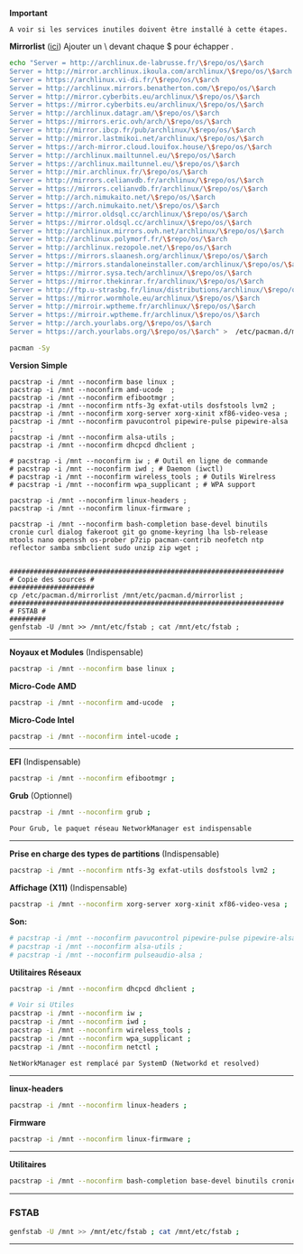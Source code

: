 **Important**
```
A voir si les services inutiles doivent être installé à cette étapes.
```

**Mirrorlist** ([ici](https://archlinux.org/mirrorlist/))
Ajouter un \ devant chaque $ pour échapper .

````bash
echo "Server = http://archlinux.de-labrusse.fr/\$repo/os/\$arch
Server = http://mirror.archlinux.ikoula.com/archlinux/\$repo/os/\$arch
Server = https://archlinux.vi-di.fr/\$repo/os/\$arch
Server = http://archlinux.mirrors.benatherton.com/\$repo/os/\$arch
Server = http://mirror.cyberbits.eu/archlinux/\$repo/os/\$arch
Server = https://mirror.cyberbits.eu/archlinux/\$repo/os/\$arch
Server = http://archlinux.datagr.am/\$repo/os/\$arch
Server = https://mirrors.eric.ovh/arch/\$repo/os/\$arch
Server = http://mirror.ibcp.fr/pub/archlinux/\$repo/os/\$arch
Server = http://mirror.lastmikoi.net/archlinux/\$repo/os/\$arch
Server = https://arch-mirror.cloud.louifox.house/\$repo/os/\$arch
Server = http://archlinux.mailtunnel.eu/\$repo/os/\$arch
Server = https://archlinux.mailtunnel.eu/\$repo/os/\$arch
Server = http://mir.archlinux.fr/\$repo/os/\$arch
Server = http://mirrors.celianvdb.fr/archlinux/\$repo/os/\$arch
Server = https://mirrors.celianvdb.fr/archlinux/\$repo/os/\$arch
Server = http://arch.nimukaito.net/\$repo/os/\$arch
Server = https://arch.nimukaito.net/\$repo/os/\$arch
Server = http://mirror.oldsql.cc/archlinux/\$repo/os/\$arch
Server = https://mirror.oldsql.cc/archlinux/\$repo/os/\$arch
Server = http://archlinux.mirrors.ovh.net/archlinux/\$repo/os/\$arch
Server = http://archlinux.polymorf.fr/\$repo/os/\$arch
Server = http://archlinux.rezopole.net/\$repo/os/\$arch
Server = https://mirrors.slaanesh.org/archlinux/\$repo/os/\$arch
Server = http://mirrors.standaloneinstaller.com/archlinux/\$repo/os/\$arch
Server = https://mirror.sysa.tech/archlinux/\$repo/os/\$arch
Server = https://mirror.thekinrar.fr/archlinux/\$repo/os/\$arch
Server = http://ftp.u-strasbg.fr/linux/distributions/archlinux/\$repo/os/\$arch
Server = https://mirror.wormhole.eu/archlinux/\$repo/os/\$arch
Server = http://mirroir.wptheme.fr/archlinux/\$repo/os/\$arch
Server = https://mirroir.wptheme.fr/archlinux/\$repo/os/\$arch
Server = http://arch.yourlabs.org/\$repo/os/\$arch
Server = https://arch.yourlabs.org/\$repo/os/\$arch" >  /etc/pacman.d/mirrorlist ;

pacman -Sy
````

**Version Simple** 
```
pacstrap -i /mnt --noconfirm base linux ;
pacstrap -i /mnt --noconfirm amd-ucode  ;
pacstrap -i /mnt --noconfirm efibootmgr ;
pacstrap -i /mnt --noconfirm ntfs-3g exfat-utils dosfstools lvm2 ;
pacstrap -i /mnt --noconfirm xorg-server xorg-xinit xf86-video-vesa ;
pacstrap -i /mnt --noconfirm pavucontrol pipewire-pulse pipewire-alsa ;
pacstrap -i /mnt --noconfirm alsa-utils ;
pacstrap -i /mnt --noconfirm dhcpcd dhclient ;

# pacstrap -i /mnt --noconfirm iw ; # Outil en ligne de commande
# pacstrap -i /mnt --noconfirm iwd ; # Daemon (iwctl)
# pacstrap -i /mnt --noconfirm wireless_tools ; # Outils Wirelress
# pacstrap -i /mnt --noconfirm wpa_supplicant ; # WPA support

pacstrap -i /mnt --noconfirm linux-headers ;
pacstrap -i /mnt --noconfirm linux-firmware ;

pacstrap -i /mnt --noconfirm bash-completion base-devel binutils cronie curl dialog fakeroot git go gnome-keyring lha lsb-release mtools nano openssh os-prober p7zip pacman-contrib neofetch ntp reflector samba smbclient sudo unzip zip wget ;


####################################################################
# Copie des sources #
#####################
cp /etc/pacman.d/mirrorlist /mnt/etc/pacman.d/mirrorlist ;
####################################################################
# FSTAB #
#########
genfstab -U /mnt >> /mnt/etc/fstab ; cat /mnt/etc/fstab ;
```



------------------------------------------------------------------------------

**Noyaux et Modules** (Indispensable)
```bash
pacstrap -i /mnt --noconfirm base linux ;
```

**Micro-Code AMD**
``` bash
pacstrap -i /mnt --noconfirm amd-ucode  ;
```

**Micro-Code Intel**
```bash
pacstrap -i /mnt --noconfirm intel-ucode ;
``` 

-------------------------------------------------------------------------------

**EFI** (Indispensable)
```bash
pacstrap -i /mnt --noconfirm efibootmgr ;
```

**Grub** (Optionnel)
```bash
pacstrap -i /mnt --noconfirm grub ;
```

`Pour Grub, le paquet réseau NetworkManager est indispensable`


-------------------------------------------------------------------------------

**Prise en charge des types de partitions** (Indispensable)
```bash
pacstrap -i /mnt --noconfirm ntfs-3g exfat-utils dosfstools lvm2 ;
```

**Affichage (X11)** (Indispensable)
```bash
pacstrap -i /mnt --noconfirm xorg-server xorg-xinit xf86-video-vesa ;
```

**Son:**
```bash
# pacstrap -i /mnt --noconfirm pavucontrol pipewire-pulse pipewire-alsa ;
# pacstrap -i /mnt --noconfirm alsa-utils ;
# pacstrap -i /mnt --noconfirm pulseaudio-alsa ;
```

**Utilitaires Réseaux** 
```bash
pacstrap -i /mnt --noconfirm dhcpcd dhclient ;

# Voir si Utiles
pacstrap -i /mnt --noconfirm iw ;
pacstrap -i /mnt --noconfirm iwd ;
pacstrap -i /mnt --noconfirm wireless_tools ;
pacstrap -i /mnt --noconfirm wpa_supplicant ;
pacstrap -i /mnt --noconfirm netctl ;
```
`NetWorkManager est remplacé par SystemD (Networkd et resolved)`

-------------------------------------------------------------------------------

**linux-headers**
```bash
pacstrap -i /mnt --noconfirm linux-headers ;
```

**Firmware**
```bash
pacstrap -i /mnt --noconfirm linux-firmware ;
```

-------------------------------------------------------------------------------

**Utilitaires**
```bash
pacstrap -i /mnt --noconfirm bash-completion base-devel binutils cronie curl dialog fakeroot git go gnome-keyring lha lsb-release mtools nano openssh os-prober p7zip pacman-contrib neofetch ntp reflector samba smbclient sudo unzip zip wget ;
```

-------------------------------------------------------------------------------

### FSTAB
```bash
genfstab -U /mnt >> /mnt/etc/fstab ; cat /mnt/etc/fstab ;
```
--------------------------------------------------------------------------------
